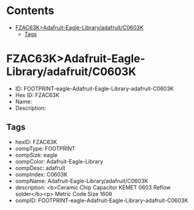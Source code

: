 



Contents
========

* [FZAC63K>Adafruit-Eagle-Library/adafruit/C0603K](#fzac63kadafruit-eagle-libraryadafruitc0603k)
	* [Tags](#tags)

# FZAC63K>Adafruit-Eagle-Library/adafruit/C0603K

- ID: FOOTPRINT-eagle-Adafruit-Eagle-Library-adafruit-C0603K
- Hex ID: FZAC63K
- Name: 
- Description: 

## Tags

- hexID: FZAC63K
- oompType: FOOTPRINT
- oompSize: eagle
- oompColor: Adafruit-Eagle-Library
- oompDesc: adafruit
- oompIndex: C0603K
- oompName: Adafruit-Eagle-Library/adafruit/C0603K
- description: &lt;b&gt;Ceramic Chip Capacitor KEMET 0603 Reflow solder&lt;/b&gt;&lt;p&gt;
Metric Code Size 1608
- oompID: FOOTPRINT-eagle-Adafruit-Eagle-Library-adafruit-C0603K
